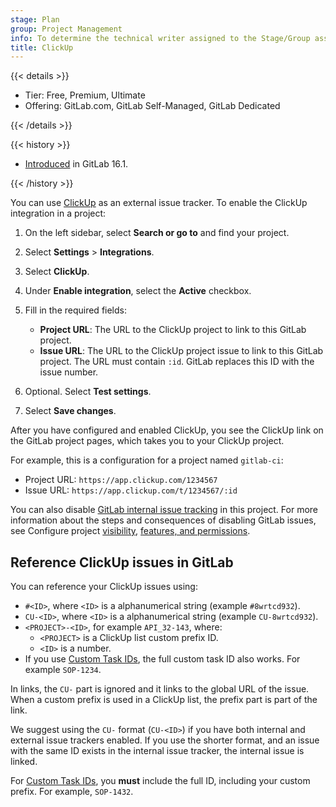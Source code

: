 ```yaml
---
stage: Plan
group: Project Management
info: To determine the technical writer assigned to the Stage/Group associated with this page, see https://handbook.gitlab.com/handbook/product/ux/technical-writing/#assignments
title: ClickUp
---
```


{{< details >}}

- Tier: Free, Premium, Ultimate
- Offering: GitLab.com, GitLab Self-Managed, GitLab Dedicated

{{< /details >}}

{{< history >}}

- [Introduced](https://gitlab.com/gitlab-org/gitlab/-/merge_requests/120732) in GitLab 16.1.

{{< /history >}}

You can use [ClickUp](https://clickup.com/) as an external issue tracker.
To enable the ClickUp integration in a project:

1. On the left sidebar, select **Search or go to** and find your project.
1. Select **Settings** > **Integrations**.
1. Select **ClickUp**.
1. Under **Enable integration**, select the **Active** checkbox.
1. Fill in the required fields:

   - **Project URL**: The URL to the ClickUp project to link to this GitLab project.
   - **Issue URL**: The URL to the ClickUp project issue to link to this GitLab project.
     The URL must contain `:id`. GitLab replaces this ID with the issue number.

1. Optional. Select **Test settings**.
1. Select **Save changes**.

After you have configured and enabled ClickUp, you see the ClickUp link on the GitLab project pages,
which takes you to your ClickUp project.

For example, this is a configuration for a project named `gitlab-ci`:

- Project URL: `https://app.clickup.com/1234567`
- Issue URL: `https://app.clickup.com/t/1234567/:id`

You can also disable [GitLab internal issue tracking](../issues/_index.md) in this project.
For more information about the steps and consequences of disabling GitLab issues, see
Configure project [visibility](../../public_access.md#change-project-visibility), [features, and permissions](../settings/_index.md#configure-project-features-and-permissions).

## Reference ClickUp issues in GitLab

You can reference your ClickUp issues using:

- `#<ID>`, where `<ID>` is a alphanumerical string (example `#8wrtcd932`).
- `CU-<ID>`, where `<ID>` is a alphanumerical string (example `CU-8wrtcd932`).
- `<PROJECT>-<ID>`, for example `API_32-143`, where:
  - `<PROJECT>` is a ClickUp list custom prefix ID.
  - `<ID>` is a number.
- If you use [Custom Task IDs](https://help.clickup.com/hc/en-us/sections/17044579323671-Custom-Task-IDs), the full custom task ID also works. For
  example `SOP-1234`.

In links, the `CU-` part is ignored and it links to the global URL of the issue. When a custom
prefix is used in a ClickUp list, the prefix part is part of the link.

We suggest using the `CU-` format (`CU-<ID>`) if you have both internal and external issue
trackers enabled. If you use the shorter format, and an issue with the same ID exists in the
internal issue tracker, the internal issue is linked.

For [Custom Task IDs](https://help.clickup.com/hc/en-us/sections/17044579323671-Custom-Task-IDs), you **must** include the full ID, including your custom prefix. For example, `SOP-1432`.
